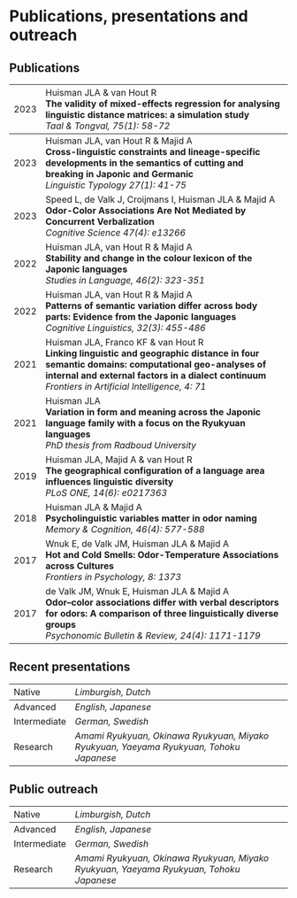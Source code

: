 # Publications, presentations and outreach

## Publications

| <span style="font-weight:normal">2023</span> | <span style="font-weight:normal; text-align:left"> Huisman JLA & van Hout R <br> **The validity of mixed-effects regression for analysing linguistic distance matrices: a simulation study** <br> *Taal & Tongval, 75(1): 58-72* </span> |
| :------------------------------------------- | :---------------------------------------------------------------------------- |
| 2023                                         | Huisman JLA, van Hout R & Majid A <br> **Cross-linguistic constraints and lineage-specific developments in the semantics of cutting and breaking in Japonic and Germanic** <br> *Linguistic Typology 27(1): 41-75* |
| 2023                                         | Speed L, de Valk J, Croijmans I, Huisman JLA & Majid A <br> **Odor-Color Associations Are Not Mediated by Concurrent Verbalization** <br> *Cognitive Science 47(4): e13266* |
| 2022                                         | Huisman JLA, van Hout R & Majid A <br> **Stability and change in the colour lexicon of the Japonic languages** <br> *Studies in Language, 46(2): 323-351* |
| 2022                                         | Huisman JLA, van Hout R & Majid A <br> **Patterns of semantic variation differ across body parts: Evidence from the Japonic languages** <br> *Cognitive Linguistics, 32(3): 455-486* |
| 2021                                         | Huisman JLA, Franco KF & van Hout R <br> **Linking linguistic and geographic distance in four semantic domains: computational geo-analyses of internal and external factors in a dialect continuum** <br> *Frontiers in Artificial Intelligence, 4: 71* |
| 2021                                         | Huisman JLA <br> **Variation in form and meaning across the Japonic language family with a focus on the Ryukyuan languages** <br> *PhD thesis from Radboud University* |
| 2019                                         | Huisman JLA, Majid A & van Hout R <br> **The geographical configuration of a language area influences linguistic diversity** <br> *PLoS ONE, 14(6): e0217363* |
| 2018                                         | Huisman JLA & Majid A <br> **Psycholinguistic variables matter in odor naming** <br> *Memory & Cognition, 46(4): 577-588* |
| 2017                                         | Wnuk E, de Valk JM, Huisman JLA & Majid A <br> **Hot and Cold Smells: Odor-Temperature Associations across Cultures** <br> *Frontiers in Psychology, 8: 1373* |
| 2017                                         | de Valk JM, Wnuk E, Huisman JLA & Majid A <br> **Odor–color associations differ with verbal descriptors for odors: A comparison of three linguistically diverse groups** <br> *Psychonomic Bulletin & Review, 24(4): 1171-1179* |

## Recent presentations

| <span style="font-weight:normal">Native</span> | <span style="font-weight:normal; text-align:left">*Limburgish, Dutch* </span> |
| :--------------------------------------------- | :---------------------------------------------------------------------------- |
| Advanced                                       | *English, Japanese*                                                           |
| Intermediate                                   | *German, Swedish*                                                             |
| Research                                       | *Amami Ryukyuan, Okinawa Ryukyuan, Miyako Ryukyuan, Yaeyama Ryukyuan, Tohoku Japanese* |

## Public outreach

| <span style="font-weight:normal">Native</span> | <span style="font-weight:normal; text-align:left">*Limburgish, Dutch* </span> |
| :--------------------------------------------- | :---------------------------------------------------------------------------- |
| Advanced                                       | *English, Japanese*                                                           |
| Intermediate                                   | *German, Swedish*                                                             |
| Research                                       | *Amami Ryukyuan, Okinawa Ryukyuan, Miyako Ryukyuan, Yaeyama Ryukyuan, Tohoku Japanese* |